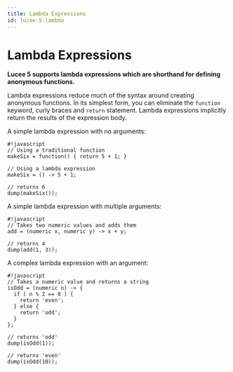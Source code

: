 ```yaml
---
title: Lambda Expressions
id: lucee-5-lambda
---
```


# Lambda Expressions

**Lucee 5 supports lambda expressions which are shorthand for defining anonymous functions.**

Lambda expressions reduce much of the syntax around creating anonymous functions. In its simplest form, you can eliminate the `function` keyword, curly braces and `return` statement. Lambda expressions implicitly return the results of the expression body.

A simple lambda expression with no arguments:
```
#!javascript
// Using a traditional function
makeSix = function() { return 5 + 1; }

// Using a lambda expression
makeSix = () -> 5 + 1;

// returns 6
dump(makeSix());
```

A simple lambda expression with multiple arguments:
```
#!javascript
// Takes two numeric values and adds them
add = (numeric x, numeric y) -> x + y;

// returns 4
dump(add(1, 3));
```

A complex lambda expression with an argument:
```
#!javascript
// Takes a numeric value and returns a string
isOdd = (numeric n) -> {
  if ( n % 2 == 0 ) {
    return 'even';
  } else {
    return 'odd';
  }
};

// returns 'odd'
dump(isOdd(1));

// returns 'even'
dump(isOdd(10));
```
